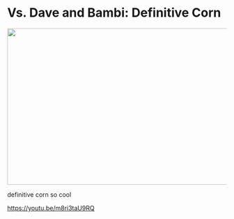 # Vs. Dave and Bambi: Definitive Corn
<img src="https://uploaddeimagens.com.br/images/004/815/957/original/sketch-1719587119197.png?1722083756" width="640" height="360">

definitive corn so cool

https://youtu.be/m8ri3taU9RQ
